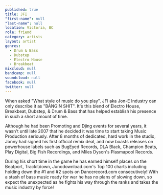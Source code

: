 ```yaml
---
published: true
title: JFI
"first-name": null
"last-name": null
location: Victoria, BC
role: friend
category: artists
layout: artist
genres: 
  - Drum & Bass
  - Dubstep
  - Electro House
  - Breakbeat
mixcloud: null
bandcamp: null
soundcloud: null
facebook: null
twitter: null
---
```

When asked "What style of music do you play", JFI aka Jon-E Industry can only describe it as "BANGIN SHIT". It's this blend of Electro House, Breakbeat, Dubstep, & Drum & Bass that has helped establish his presence in such a short amount of time.

Although he had been Promoting and Djing events for several years, it wasn't until late 2007 that he decided it was time to start taking Music Production seriously. After 8 months of dedicated, hard work in the studio, Jonny had signed his first official remix deal, and now boasts releases on powerhouse labels such as BugEyed Records, DLA Black, Champion Beats, Play Digital, Big Fish Recordings, and Miles Dyson's Plasmapool Records.

During his short time in the game he has earned himself places on the Beatport, Trackitdown, Junodownload.com's Top 100 charts including holding down the #1 and #2 spots on Dancerecord.com consecutively! With a stash of bass music ready for war he has no plans of slowing down, so expect the unexpected as he fights his way through the ranks and takes the music industry by force!


